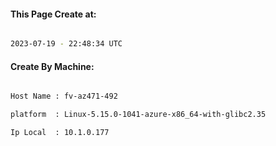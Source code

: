 
   
#### This Page Create at:

```bash

2023-07-19 - 22:48:34 UTC

```

#### Create By Machine:

```bash

Host Name : fv-az471-492

platform  : Linux-5.15.0-1041-azure-x86_64-with-glibc2.35

Ip Local  : 10.1.0.177

```

